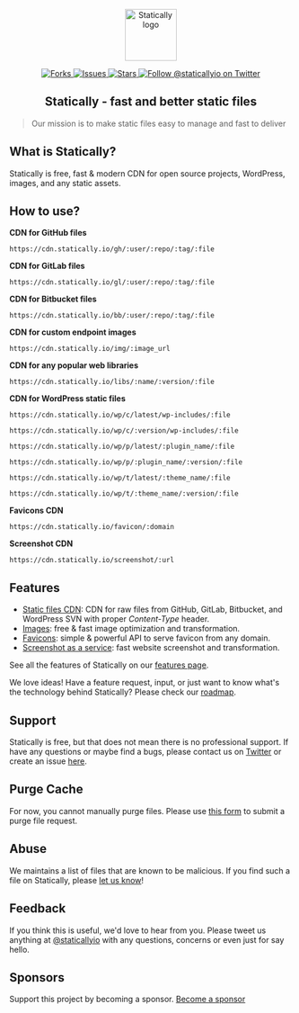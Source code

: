 <p align="center"><a class="clear" href="https://statically.io" target="_blank"><img width="92" src="https://cdn.statically.io/img/statically.io/w=92/images/branding/statically-mark.png" alt="Statically logo"></a></p>

<p class="statically-badges" align="center">
    <a href="https://github.com/staticallyio/statically/network" target="_blank">
        <img src="https://cdn.statically.io/badges/github/style=social/forks/staticallyio/statically.svg" alt="Forks">
    </a>
    <a href="https://github.com/staticallyio/statically/issues" target="_blank">
        <img src="https://cdn.statically.io/badges/github/style=social/issues/staticallyio/statically.svg" alt="Issues">
    </a>
    <a href="https://github.com/staticallyio/statically/stargazers" target="_blank">
        <img src="https://cdn.statically.io/badges/github/style=social/stars/staticallyio/statically.svg" alt="Stars">
    </a>
    <a href="https://twitter.com/staticallyio" target="_blank">
        <img src="https://cdn.statically.io/badges/twitter/label=Follow/follow/staticallyio.svg" alt="Follow @staticallyio on Twitter">
    </a>
</p>

<h2 align="center">
    Statically - fast and better static files
</h2>

> Our mission is to make static files easy to manage and fast to deliver

What is Statically?
------------------

Statically is free, fast & modern CDN for open source projects, WordPress, images, and any static assets.

How to use?
-----

**CDN for GitHub files**

`https://cdn.statically.io/gh/:user/:repo/:tag/:file`

**CDN for GitLab files**

`https://cdn.statically.io/gl/:user/:repo/:tag/:file`

**CDN for Bitbucket files**

`https://cdn.statically.io/bb/:user/:repo/:tag/:file`

**CDN for custom endpoint images**

`https://cdn.statically.io/img/:image_url`

**CDN for any popular web libraries**

`https://cdn.statically.io/libs/:name/:version/:file`

**CDN for WordPress static files**

`https://cdn.statically.io/wp/c/latest/wp-includes/:file`

`https://cdn.statically.io/wp/c/:version/wp-includes/:file`

`https://cdn.statically.io/wp/p/latest/:plugin_name/:file`

`https://cdn.statically.io/wp/p/:plugin_name/:version/:file`

`https://cdn.statically.io/wp/t/latest/:theme_name/:file`

`https://cdn.statically.io/wp/t/:theme_name/:version/:file`

**Favicons CDN**

`https://cdn.statically.io/favicon/:domain`

**Screenshot CDN**

`https://cdn.statically.io/screenshot/:url`

Features
--------

- [Static files CDN](https://statically.io): CDN for raw files from GitHub, GitLab, Bitbucket, and WordPress SVN with proper *Content-Type* header.
- [Images](https://statically.io/images): free & fast image optimization and transformation.
- [Favicons](https://statically.io/favicons): simple & powerful API to serve favicon from any domain.
- [Screenshot as a service](https://statically.io/screenshot): fast website screenshot and transformation.

See all the features of Statically on our [features page](https://statically.io/features).

We love ideas! Have a feature request, input, or just want to know what's the technology behind Statically? Please check our [roadmap](https://github.com/staticallyio/statically/issues/30).

Support
-------

Statically is free, but that does not mean there is no professional support. If have any questions or maybe find a bugs, please contact us on [Twitter](https://twitter.com/staticallyio) or create an issue [here](https://github.com/staticallyio/statically/issues).

Purge Cache
-----------

For now, you cannot manually purge files. Please use [this form](https://statically.io/purge) to submit a purge file request.

Abuse
-----

We maintains a list of files that are known to be malicious. If you find such a file on Statically, please [let us know](https://github.com/staticallyio/statically/issues)!

Feedback
--------

If you think this is useful, we'd love to hear from you. Please tweet us anything at [@staticallyio](https://twitter.com/staticallyio) with any questions, concerns or even just for say hello.

Sponsors
--------------------------------------

Support this project by becoming a sponsor. [Become a sponsor](https://statically.io/support-statically)